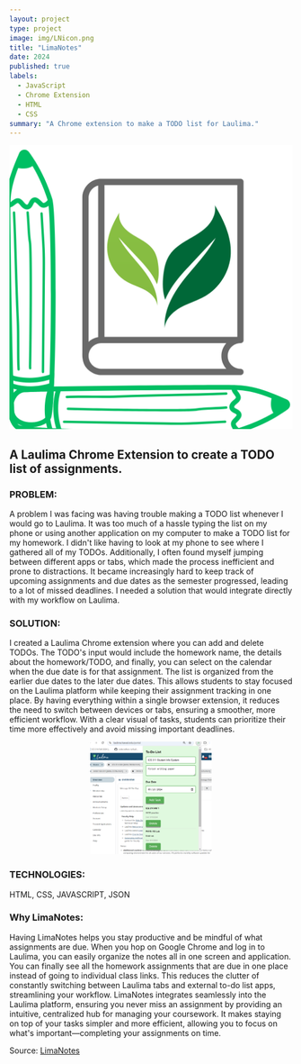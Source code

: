 ```yaml
---
layout: project
type: project
image: img/LNicon.png
title: "LimaNotes"
date: 2024
published: true
labels:
  - JavaScript
  - Chrome Extension
  - HTML
  - CSS
summary: "A Chrome extension to make a TODO list for Laulima."
---
```

<div style="text-align: center;">
  <img class="img-fluid" src="../img/LNicon.png">
</div>



## A Laulima Chrome Extension to create a TODO list of assignments.

### PROBLEM:
A problem I was facing was having trouble making a TODO list whenever I would go to Laulima. It was too much of a hassle typing the list on my phone or using another application on my computer to make a TODO list for my homework. I didn't like having to look at my phone to see where I gathered all of my TODOs. Additionally, I often found myself jumping between different apps or tabs, which made the process inefficient and prone to distractions. It became increasingly hard to keep track of upcoming assignments and due dates as the semester progressed, leading to a lot of missed deadlines. I needed a solution that would integrate directly with my workflow on Laulima.

### SOLUTION:
I created a Laulima Chrome extension where you can add and delete TODOs. The TODO's input would include the homework name, the details about the homework/TODO, and finally, you can select on the calendar when the due date is for that assignment. The list is organized from the earlier due dates to the later due dates. This allows students to stay focused on the Laulima platform while keeping their assignment tracking in one place. By having everything within a single browser extension, it reduces the need to switch between devices or tabs, ensuring a smoother, more efficient workflow. With a clear visual of tasks, students can prioritize their time more effectively and avoid missing important deadlines.

<div style="text-align: center;">
  <img class="img-fluid" src="../img/LNdemo.png" style="max-height: 200px; width: auto;">
</div>


### TECHNOLOGIES:
HTML, CSS, JAVASCRIPT, JSON

### Why LimaNotes:
Having LimaNotes helps you stay productive and be mindful of what assignments are due. When you hop on Google Chrome and log in to Laulima, you can easily organize the notes all in one screen and application. You can finally see all the homework assignments that are due in one place instead of going to individual class links. This reduces the clutter of constantly switching between Laulima tabs and external to-do list apps, streamlining your workflow. LimaNotes integrates seamlessly into the Laulima platform, ensuring you never miss an assignment by providing an intuitive, centralized hub for managing your coursework. It makes staying on top of your tasks simpler and more efficient, allowing you to focus on what's important—completing your assignments on time.
 
Source: <a href="https://github.com/jogarces/ics-313-text-game"><i class="large github icon "></i>LimaNotes</a>
